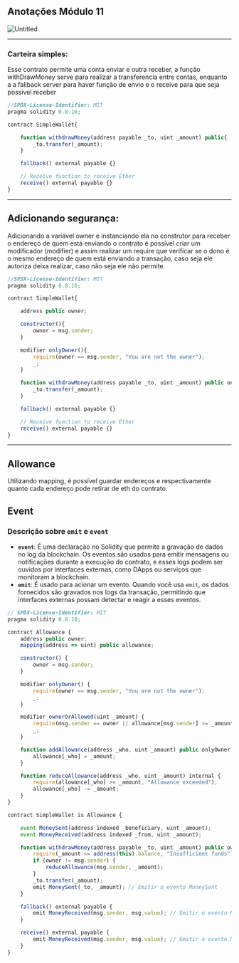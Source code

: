 ## Anotações Módulo 11

![Untitled](/images/img5.png)

---

### Carteira simples:

Esse contrato permite uma conta enviar e outra receber, a função withDrawMoney serve para realizar a transferencia entre contas, enquanto a a fallback server para haver função de envio e o receive para que seja possivel receber

```jsx
//SPDX-License-Identifier: MIT
pragma solidity 0.8.16;

contract SimpleWallet{

    function withdrawMoney(address payable _to, uint _amount) public{
        _to.transfer(_amount);
    }

    fallback() external payable {}

    // Receive function to receive Ether
    receive() external payable {}
}
```

---

## Adicionando segurança:

Adicionando a variável owner e instanciando ela no construtor para receber o endereço de quem está enviando o contrato é possível criar um modificador (modifier) e assim realizar um require que verificar se o dono é o mesmo endereço de quem está enviando a transação, caso seja ele autoriza deixa realizar, caso não seja ele não permite.

```jsx
//SPDX-License-Identifier: MIT
pragma solidity 0.8.16;

contract SimpleWallet{

    address public owner;

    constructor(){
        owner = msg.sender;
    }

    modifier onlyOwner(){
        require(owner == msg.sender, "You are not the owner");
        _;
    }

    function withdrawMoney(address payable _to, uint _amount) public onlyOwner{
        _to.transfer(_amount);
    }

    fallback() external payable {}

    // Receive function to receive Ether
    receive() external payable {}
}
```

---

## Allowance

Utilizando mapping, é possível guardar endereços e respectivamente quanto cada endereço pode retirar de eth do contrato.

## Event

### Descrição sobre `emit` e `event`

- **`event`**: É uma declaração no Solidity que permite a gravação de dados no log da blockchain. Os eventos são usados para emitir mensagens ou notificações durante a execução do contrato, e esses logs podem ser ouvidos por interfaces externas, como DApps ou serviços que monitoram a blockchain.
- **`emit`**: É usado para acionar um evento. Quando você usa `emit`, os dados fornecidos são gravados nos logs da transação, permitindo que interfaces externas possam detectar e reagir a esses eventos.

```jsx
// SPDX-License-Identifier: MIT
pragma solidity 0.8.16;

contract Allowance {
    address public owner;
    mapping(address => uint) public allowance;

    constructor() {
        owner = msg.sender;
    }

    modifier onlyOwner() {
        require(owner == msg.sender, "You are not the owner");
        _;
    }

    modifier ownerOrAllowed(uint _amount) {
        require(msg.sender == owner || allowance[msg.sender] >= _amount, "You are not allowed");
        _;
    }

    function addAllowance(address _who, uint _amount) public onlyOwner {
        allowance[_who] = _amount;
    }

    function reduceAllowance(address _who, uint _amount) internal {
        require(allowance[_who] >= _amount, "Allowance exceeded");
        allowance[_who] -= _amount;
    }
}

contract SimpleWallet is Allowance {

    event MoneySent(address indexed _beneficiary, uint _amount);
    event MoneyReceived(address indexed _from, uint _amount);

    function withdrawMoney(address payable _to, uint _amount) public ownerOrAllowed(_amount) {
        require(_amount <= address(this).balance, "Insufficient funds");
        if (owner != msg.sender) {
            reduceAllowance(msg.sender, _amount);
        }
        _to.transfer(_amount);
        emit MoneySent(_to, _amount); // Emitir o evento MoneySent
    }

    fallback() external payable {
        emit MoneyReceived(msg.sender, msg.value); // Emitir o evento MoneyReceived
    }

    receive() external payable {
        emit MoneyReceived(msg.sender, msg.value); // Emitir o evento MoneyReceived
    }
}

```
